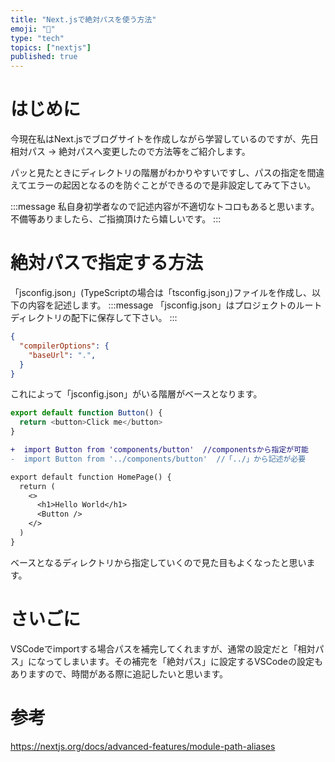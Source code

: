 ```yaml
---
title: "Next.jsで絶対パスを使う方法"
emoji: "🔗"
type: "tech"
topics: ["nextjs"]
published: true
---
```


# はじめに

今現在私はNext.jsでブログサイトを作成しながら学習しているのですが、先日相対パス → 絶対パスへ変更したので方法等をご紹介します。

パッと見たときにディレクトリの階層がわかりやすいですし、パスの指定を間違えてエラーの起因となるのを防ぐことができるので是非設定してみて下さい。

:::message
私自身初学者なので記述内容が不適切なトコロもあると思います。
不備等ありましたら、ご指摘頂けたら嬉しいです。
:::

# 絶対パスで指定する方法

「jsconfig.json」(TypeScriptの場合は「tsconfig.json」)ファイルを作成し、以下の内容を記述します。
:::message
「jsconfig.json」はプロジェクトのルートディレクトリの配下に保存して下さい。
:::
```json:jsconfig.json
{
  "compilerOptions": {
    "baseUrl": ".",
  }
}
```



これによって「jsconfig.json」がいる階層がベースとなります。

```js:components/button.js
export default function Button() {
  return <button>Click me</button>
}
```


```diff js:pages/index.js
+  import Button from 'components/button'  //componentsから指定が可能
-  import Button from '../components/button'  //「../」から記述が必要

export default function HomePage() {
  return (
    <>
      <h1>Hello World</h1>
      <Button />
    </>
  )
}
```

ベースとなるディレクトリから指定していくので見た目もよくなったと思います。

# さいごに

VSCodeでimportする場合パスを補完してくれますが、通常の設定だと「相対パス」になってしまいます。その補完を「絶対パス」に設定するVSCodeの設定もありますので、時間がある際に追記したいと思います。

# 参考
https://nextjs.org/docs/advanced-features/module-path-aliases